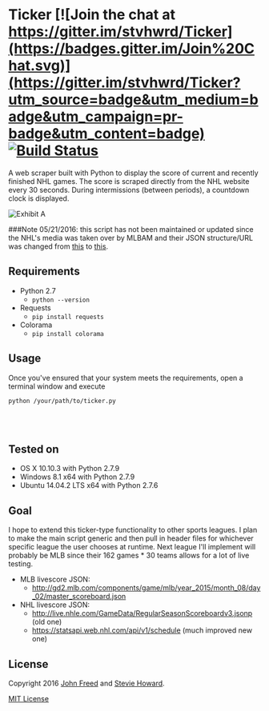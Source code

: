 # Ticker [![Join the chat at https://gitter.im/stvhwrd/Ticker](https://badges.gitter.im/Join%20Chat.svg)](https://gitter.im/stvhwrd/Ticker?utm_source=badge&utm_medium=badge&utm_campaign=pr-badge&utm_content=badge)  [![Build Status](https://travis-ci.org/stvhwrd/Ticker.svg?branch=master)](https://travis-ci.org/stvhwrd/Ticker)


A web scraper built with Python to display the score of current and recently finished NHL games.  The score is scraped directly from the NHL website every 30 seconds.  During intermissions (between periods), a countdown clock is displayed.

![Exhibit A](https://github.com/stvhwrd/Ticker/blob/master/Screenshots/IntermissionClock.png?raw=true)

###Note 05/21/2016: this script has not been maintained or updated since the NHL's media was taken over by MLBAM and their JSON structure/URL was changed from [this](http://live.nhle.com/GameData/RegularSeasonScoreboardv3.jsonp) to [this](https://statsapi.web.nhl.com/api/v1/schedule).


## Requirements

* Python 2.7
    * `python --version`
* Requests
    * `pip install requests`
* Colorama
    * `pip install colorama`


## Usage

Once you've ensured that your system meets the requirements, open a terminal window and execute

`python /your/path/to/ticker.py`

<br>
<br>

## Tested on

* OS X 10.10.3 with Python 2.7.9
* Windows 8.1 x64 with Python 2.7.9
* Ubuntu 14.04.2 LTS x64 with Python 2.7.6

## Goal
I hope to extend this ticker-type functionality to other sports leagues.  I plan to make the main script generic and then pull in header files for whichever specific league the user chooses at runtime.  Next league I'll implement will probably be MLB since their 162 games * 30 teams allows for a lot of live testing.

* MLB livescore JSON:
   * http://gd2.mlb.com/components/game/mlb/year_2015/month_08/day_02/master_scoreboard.json
* NHL livescore JSON:
   * http://live.nhle.com/GameData/RegularSeasonScoreboardv3.jsonp (old one)
   * https://statsapi.web.nhl.com/api/v1/schedule (much improved new one)


## License

Copyright 2016 [John Freed](https://github.com/jtf323) and [Stevie Howard](https://github.com/stvhwrd).

[MIT License](http://opensource.org/licenses/MIT)
